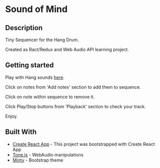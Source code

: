 # Sound of Mind

## Description

Tiny Sequencer for the Hang Drum.

Created as Ract/Redux and Web Audio API learning project. 

## Getting started

Play with Hang sounds [here](https://vasiliismirnov.github.io/sounds-of-mind/).

Click on notes from 'Add notes' section to add them to sequence.

Click on note within sequence to remove it.

Click Play/Stop buttons from 'Playback' section to check your track.

Enjoy.

## Built With

* [Create React App](https://github.com/facebook/create-react-app) - This project was bootstrapped with Create React App
* [Tone.js](https://tonejs.github.io/) - WebAudio manipulations
* [Minty](https://bootswatch.com/minty/) - Bootstrap theme

